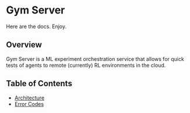 # Gym Server
Here are the docs. Enjoy.

## Overview
Gym Server is a ML experiment orchestration service that allows for quick tests
of agents to remote (currently) RL environments in the cloud.

## Table of Contents
- [Architecture](./architecture.md)
- [Error Codes](./errors.md)